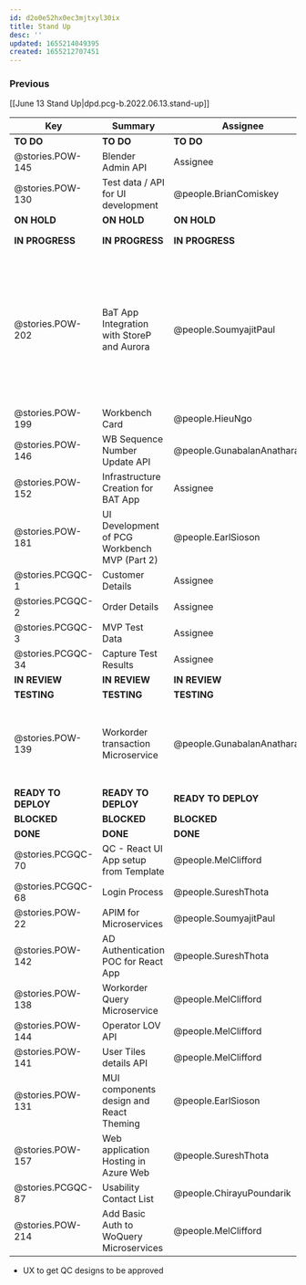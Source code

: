 ```yaml
---
id: d2o0e52hx0ec3mjtxyl30ix
title: Stand Up
desc: ''
updated: 1655214049395
created: 1655212707451
---
```


### Previous

[[June 13 Stand Up|dpd.pcg-b.2022.06.13.stand-up]]

| Key                 | Summary                                      | Assignee                     | Notes                                                                                                                             | Components                         |
| ------------------- | -------------------------------------------- | ---------------------------- | --------------------------------------------------------------------------------------------------------------------------------- | ---------------------------------- |
| **TO DO**           | **TO DO**                                    | **TO DO**                    | **TO DO**                                                                                                                         | **TO DO**                          |
| @stories.POW-145    | Blender Admin API                            | Assignee                     |                                                                                                                                   | Microservices and API              |
| @stories.POW-130    | Test data / API for UI development           | @people.BrianComiskey        |                                                                                                                                   | Testing; UI Front End              |
| **ON HOLD**         | **ON HOLD**                                  | **ON HOLD**                  | **ON HOLD**                                                                                                                       | **ON HOLD**                        |
| **IN PROGRESS**     | **IN PROGRESS**                              | **IN PROGRESS**              | **IN PROGRESS**                                                                                                                   | **IN PROGRESS**                    |
| @stories.POW-202    | BaT App Integration with StoreP and Aurora   | @people.SoumyajitPaul       | There may be a risk, and Paul will share with Guna, Azure SQL possible performance issue, Paul will be working with Boomi on this | Integration                        |
| @stories.POW-199    | Workbench Card                               | @people.HieuNgo              |                                                                                                                                   | UX                                 |
| @stories.POW-146    | WB Sequence Number Update API                | @people.GunabalanAnatharajan |                                                                                                                                   | Microservices and API              |
| @stories.POW-152    | Infrastructure Creation for BAT App          | Assignee                     |                                                                                                                                   |                                    |
| @stories.POW-181    | UI Development of PCG Workbench MVP (Part 2) | @people.EarlSioson           | Will be tested once it's been deployed                                                                                            | UI Front End                       |
| @stories.PCGQC-1    | Customer Details                             | Assignee                     |                                                                                                                                   |                                    |
| @stories.PCGQC-2    | Order Details                                | Assignee                     |                                                                                                                                   |                                    |
| @stories.PCGQC-3    | MVP Test Data                                | Assignee                     |                                                                                                                                   |                                    |
| @stories.PCGQC-34   | Capture Test Results                         | Assignee                     |                                                                                                                                   | Microservices and API              |
| **IN REVIEW**       | **IN REVIEW**                                | **IN REVIEW**                | **IN REVIEW**                                                                                                                     | **ON HOLD**                        |
| **TESTING**         | **TESTING**                                  | **TESTING**                  | **TESTING**                                                                                                                       | **BLOCKED**                        |
| @stories.POW-139    | Workorder transaction Microservice           | @people.GunabalanAnatharajan | Chirayu and Brian completed testing yesterday, will review with Guna                                                              | Microservices and API              |
| **READY TO DEPLOY** | **READY TO DEPLOY**                          | **READY TO DEPLOY**          | **READY TO DEPLOY**                                                                                                               | **BLOCKED**                        |
| **BLOCKED**         | **BLOCKED**                                  | **BLOCKED**                  | **BLOCKED**                                                                                                                       | **BLOCKED**                        |
| **DONE**            | **DONE**                                     | **DONE**                     | **DONE**                                                                                                                          | **DONE**                           |
| @stories.PCGQC-70   | QC - React UI App setup from Template        | @people.MelClifford          |                                                                                                                                   | UI Front End                       |
| @stories.PCGQC-68   | Login Process                                | @people.SureshThota          |                                                                                                                                   |                                    |
| @stories.POW-22     | APIM for Microservices                       | @people.SoumyajitPaul       |                                                                                                                                   | Microservices and API              |
| @stories.POW-142    | AD Authentication POC for React App          | @people.SureshThota          |                                                                                                                                   | Microservices and API;UI Front End |
| @stories.POW-138    | Workorder Query Microservice                 | @people.MelClifford          |                                                                                                                                   | Microservices and API              |
| @stories.POW-144    | Operator LOV API                             | @people.MelClifford          |                                                                                                                                   | Microservices and API              |
| @stories.POW-141    | User Tiles details API                       | @people.MelClifford          |                                                                                                                                   | Microservices and API              |
| @stories.POW-131    | MUI components design and React Theming      | @people.EarlSioson           |                                                                                                                                   | UI Front End;UX                    |
| @stories.POW-157    | Web application Hosting in Azure Web         | @people.SureshThota          |                                                                                                                                   |                                    |
| @stories.PCGQC-87   | Usability Contact List                       | @people.ChirayuPoundarik     |                                                                                                                                   |                                    |
| @stories.POW-214    | Add Basic Auth to WoQuery Microservices      | @people.MelClifford          | Converted to a subtask                                                                                                            |                                    |

- UX to get QC designs to be approved  
